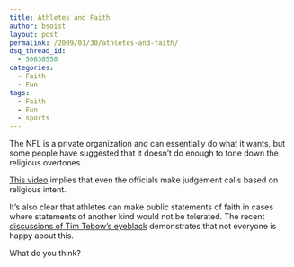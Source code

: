 ```yaml
---
title: Athletes and Faith
author: bsoist
layout: post
permalink: /2009/01/30/athletes-and-faith/
dsq_thread_id:
  - 50630550
categories:
  - Faith
  - Fun
tags:
  - Faith
  - Fun
  - sports
---
```

The NFL is a private organization and can essentially do what it wants, but some people have suggested that it doesn&#8217;t do enough to tone down the religious overtones. 

[This video][1] implies that even the officials make judgement calls based on religious intent.

It&#8217;s also clear that athletes can make public statements of faith in cases where statements of another kind would not be tolerated. The recent [discussions of Tim Tebow&#8217;s eyeblack][2] demonstrates that not everyone is happy about this. 

What do you think?

 [1]: http://freakonomics.blogs.nytimes.com/2009/01/20/should-atheists-target-the-nfl-next/
 [2]: http://www.collegeotr.com/college_otr/tim_tebows_john_316_eye_black_causes_an_unholy_controversy_17875